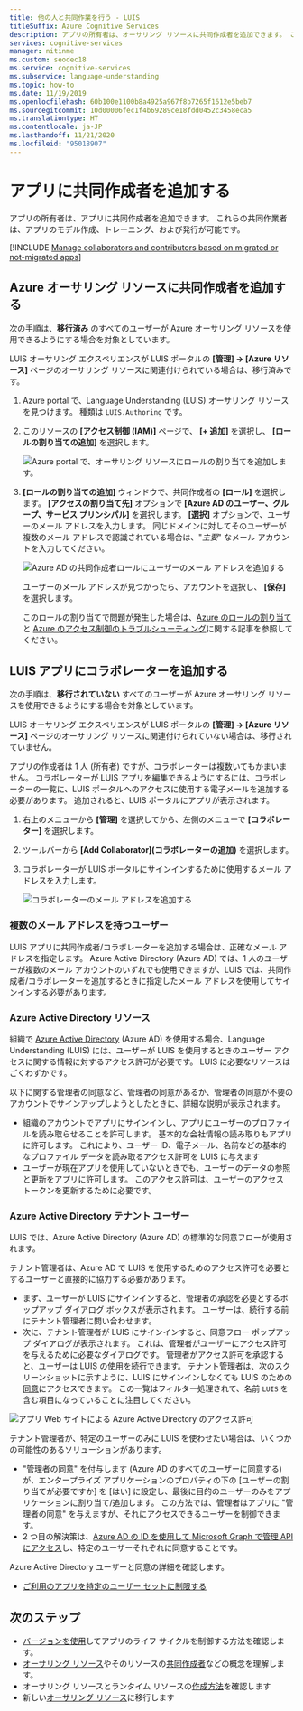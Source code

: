 ```yaml
---
title: 他の人と共同作業を行う - LUIS
titleSuffix: Azure Cognitive Services
description: アプリの所有者は、オーサリング リソースに共同作成者を追加できます。 これらの共同作業者は、アプリのモデル変更、トレーニング、および発行が可能です。
services: cognitive-services
manager: nitinme
ms.custom: seodec18
ms.service: cognitive-services
ms.subservice: language-understanding
ms.topic: how-to
ms.date: 11/19/2019
ms.openlocfilehash: 60b100e1100b8a4925a967f8b7265f1612e5beb7
ms.sourcegitcommit: 10d00006fec1f4b69289ce18fdd0452c3458eca5
ms.translationtype: HT
ms.contentlocale: ja-JP
ms.lasthandoff: 11/21/2020
ms.locfileid: "95018907"
---
```

# <a name="add-contributors-to-your-app"></a>アプリに共同作成者を追加する

アプリの所有者は、アプリに共同作成者を追加できます。 これらの共同作業者は、アプリのモデル作成、トレーニング、および発行が可能です。

[!INCLUDE [Manage collaborators and contributors based on migrated or not-migrated apps](./includes/manage-contributor-collaborator-migration.md)]

## <a name="add-contributor-to-azure-authoring-resource"></a>Azure オーサリング リソースに共同作成者を追加する

次の手順は、**移行済み** のすべてのユーザーが Azure オーサリング リソースを使用できるようにする場合を対象としています。

LUIS オーサリング エクスペリエンスが LUIS ポータルの **[管理] -> [Azure リソース]** ページのオーサリング リソースに関連付けられている場合は、移行済みです。

1. Azure portal で、Language Understanding (LUIS) オーサリング リソースを見つけます。 種類は `LUIS.Authoring` です。
1. このリソースの **[アクセス制御 (IAM)]** ページで、 **[+ 追加]** を選択し、 **[ロールの割り当ての追加]** を選択します。

    ![Azure portal で、オーサリング リソースにロールの割り当てを追加します。](./media/luis-how-to-collaborate/authoring-resource-access-control-add-role.png)

1. **[ロールの割り当ての追加]** ウィンドウで、共同作成者の **[ロール]** を選択します。 **[アクセスの割り当て先]** オプションで **[Azure AD のユーザー、グループ、サービス プリンシパル]** を選択します。 **[選択]** オプションで、ユーザーのメール アドレスを入力します。 同じドメインに対してそのユーザーが複数のメール アドレスで認識されている場合は、"_主要_" なメール アカウントを入力してください。

    ![Azure AD の共同作成者ロールにユーザーのメール アドレスを追加する](./media/luis-how-to-collaborate/add-role-assignment-for-contributor.png)

    ユーザーのメール アドレスが見つかったら、アカウントを選択し、 **[保存]** を選択します。

    このロールの割り当てで問題が発生した場合は、[Azure のロールの割り当て](../../role-based-access-control/role-assignments-portal.md)と [Azure のアクセス制御のトラブルシューティング](../../role-based-access-control/troubleshooting.md#problems-with-azure-role-assignments)に関する記事を参照してください。

## <a name="add-collaborator-to-luis-app"></a>LUIS アプリにコラボレーターを追加する

次の手順は、**移行されていない** すべてのユーザーが Azure オーサリング リソースを使用できるようにする場合を対象としています。

LUIS オーサリング エクスペリエンスが LUIS ポータルの **[管理] -> [Azure リソース]** ページのオーサリング リソースに関連付けられていない場合は、移行されていません。

アプリの作成者は 1 人 (所有者) ですが、コラボレーターは複数いてもかまいません。 コラボレーターが LUIS アプリを編集できるようにするには、コラボレーターの一覧に、LUIS ポータルへのアクセスに使用する電子メールを追加する必要があります。 追加されると、LUIS ポータルにアプリが表示されます。

1. 右上のメニューから **[管理]** を選択してから、左側のメニューで **[コラボレーター]** を選択します。

1. ツールバーから **[Add Collaborator]\(コラボレーターの追加)** を選択します。

1. コラボレーターが LUIS ポータルにサインインするために使用するメール アドレスを入力します。

    ![コラボレーターのメール アドレスを追加する](./media/luis-how-to-collaborate/add-collaborator-pop-up.png)


### <a name="users-with-multiple-emails"></a>複数のメール アドレスを持つユーザー

LUIS アプリに共同作成者/コラボレーターを追加する場合は、正確なメール アドレスを指定します。 Azure Active Directory (Azure AD) では、1 人のユーザーが複数のメール アカウントのいずれでも使用できますが、LUIS では、共同作成者/コラボレーターを追加するときに指定したメール アドレスを使用してサインインする必要があります。

<a name="owner-and-collaborators"></a>

### <a name="azure-active-directory-resources"></a>Azure Active Directory リソース

組織で [Azure Active Directory](../../active-directory/index.yml) (Azure AD) を使用する場合、Language Understanding (LUIS) には、ユーザーが LUIS を使用するときのユーザー アクセスに関する情報に対するアクセス許可が必要です。 LUIS に必要なリソースはごくわずかです。

以下に関する管理者の同意など、管理者の同意があるか、管理者の同意が不要のアカウントでサインアップしようとしたときに、詳細な説明が表示されます。

* 組織のアカウントでアプリにサインインし、アプリにユーザーのプロファイルを読み取らせることを許可します。 基本的な会社情報の読み取りもアプリに許可します。 これにより、ユーザー ID、電子メール、名前などの基本的なプロファイル データを読み取るアクセス許可を LUIS に与えます
* ユーザーが現在アプリを使用していないときでも、ユーザーのデータの参照と更新をアプリに許可します。 このアクセス許可は、ユーザーのアクセス トークンを更新するために必要です。


### <a name="azure-active-directory-tenant-user"></a>Azure Active Directory テナント ユーザー

LUIS では、Azure Active Directory (Azure AD) の標準的な同意フローが使用されます。

テナント管理者は、Azure AD で LUIS を使用するためのアクセス許可を必要とするユーザーと直接的に協力する必要があります。

* まず、ユーザーが LUIS にサインインすると、管理者の承認を必要とするポップアップ ダイアログ ボックスが表示されます。 ユーザーは、続行する前にテナント管理者に問い合わせます。
* 次に、テナント管理者が LUIS にサインインすると、同意フロー ポップアップ ダイアログが表示されます。 これは、管理者がユーザーにアクセス許可を与えるために必要なダイアログです。 管理者がアクセス許可を承認すると、ユーザーは LUIS の使用を続行できます。 テナント管理者は、次のスクリーンショットに示すように、LUIS にサインインしなくても LUIS のための[同意](https://account.activedirectory.windowsazure.com/r#/applications)にアクセスできます。 この一覧はフィルター処理されて、名前 `LUIS` を含む項目になっていることに注目してください。

![アプリ Web サイトによる Azure Active Directory のアクセス許可](./media/luis-how-to-collaborate/tenant-permissions.png)

テナント管理者が、特定のユーザーのみに LUIS を使わせたい場合は、いくつかの可能性のあるソリューションがあります。
* "管理者の同意" を付与します (Azure AD のすべてのユーザーに同意する) が、エンタープライズ アプリケーションのプロパティの下の [ユーザーの割り当てが必要ですか] を [はい] に設定し、最後に目的のユーザーのみをアプリケーションに割り当て/追加します。 この方法では、管理者はアプリに "管理者の同意" を与えますが、それにアクセスできるユーザーを制御できます。
* 2 つ目の解決策は、[Azure AD の ID を使用して Microsoft Graph で管理 API にアクセス](/graph/azuread-identity-access-management-concept-overview)し、特定のユーザーそれぞれに同意することです。

Azure Active Directory ユーザーと同意の詳細を確認します。
* [ご利用のアプリを特定のユーザー セットに制限する](../../active-directory/develop/howto-restrict-your-app-to-a-set-of-users.md)

## <a name="next-steps"></a>次のステップ

* [バージョンを使用](luis-how-to-manage-versions.md)してアプリのライフ サイクルを制御する方法を確認します。
* [オーサリング リソース](luis-how-to-azure-subscription.md#authoring-key)やそのリソースの[共同作成者](luis-how-to-azure-subscription.md#contributions-from-other-authors)などの概念を理解します。
* オーサリング リソースとランタイム リソースの[作成方法](luis-how-to-azure-subscription.md)を確認します
* 新しい[オーサリング リソース](luis-migration-authoring.md)に移行します